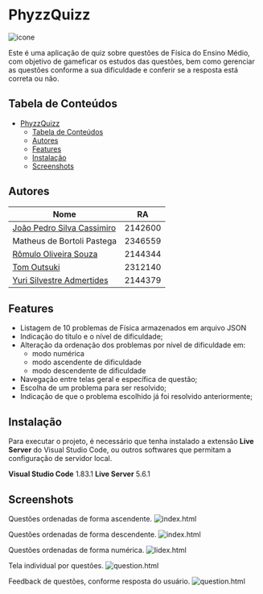
# PhyzzQuizz
![icone](https://i.imgur.com/8Ql4W8l.png "Logo")

Este é uma aplicação de quiz sobre questões de Física do Ensino Médio, com objetivo de gameficar os estudos das questões, bem como gerenciar as questões conforme a sua dificuldade e conferir se a resposta está correta ou não.

## Tabela de Conteúdos

- [PhyzzQuizz](#phyzzquizz)
  - [Tabela de Conteúdos](#tabela-de-conteúdos)
  - [Autores](#autores)
  - [Features](#features)
  - [Instalação](#instalação)
  - [Screenshots](#screenshots)
## Autores
<a name="author"></a>

| Nome    | RA      |
|---------|---------|
| [João Pedro Silva Cassimiro](https://github.com/JPCassimiro)    | 2142600 |
| Matheus de Bortoli Pastega | 2346559 |
| [Rômulo Oliveira Souza](https://github.com/romulo-souza)  | 2144344 |
| [Tom Outsuki](https://www.github.com/tomoutsuki)| 2312140|
| [Yuri Silvestre Admertides](https://github.com/Yuri-Coding) | 2144379 |

## Features
<a name="features"></a>

- Listagem de 10 problemas de Física armazenados em arquivo JSON
- Indicação do título e o nível de dificuldade;
- Alteração da ordenação dos problemas por nível de dificuldade em:
   - modo numérica
   - modo ascendente de dificuldade
   - modo descendente de dificuldade
- Navegação entre telas geral e específica de questão;
- Escolha de um problema para ser resolvido;
- Indicação de que o problema escolhido já foi resolvido anteriormente;

## Instalação
<a name="installation"></a>

Para executar o projeto, é necessário que tenha instalado a extensão **Live Server** do Visual Studio Code, ou outros softwares que permitam a configuração de servidor local.

**Visual Studio Code** 1.83.1
**Live Server** 5.6.1

    
## Screenshots
<a name="screenshots"></a>

Questões ordenadas de forma ascendente.
![index.html](https://i.imgur.com/HrmbM02.png "Ascendente")

Questões ordenadas de forma descendente.
![index.html](https://i.imgur.com/sqsI4Gx.png "Descendente")

Questões ordenadas de forma numérica.
![Iidex.html](https://i.imgur.com/eHndYzD.png "Numeric")

Tela individual por questões.
![question.html](https://i.imgur.com/nBy03zw.png "Tela de Questões")

Feedback de questões, conforme resposta do usuário.
![question.html](https://i.imgur.com/LsDC9KZ.png "Feedback da Resposta")